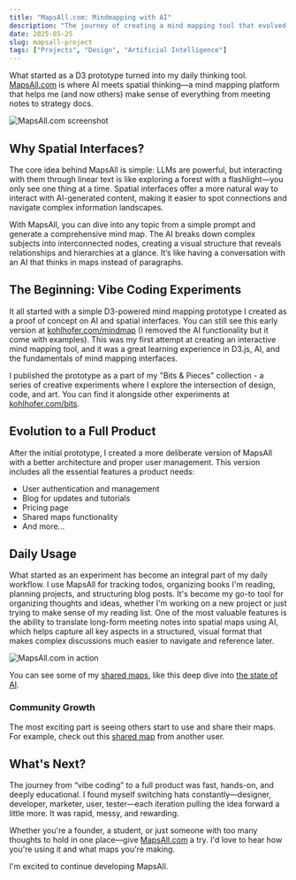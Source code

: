 ```yaml
---
title: "MapsAll.com: Mindmapping with AI"
description: "The journey of creating a mind mapping tool that evolved from experimental prototypes to a full-featured product."
date: 2025-05-25
slug: mapsall-project
tags: ["Projects", "Design", "Artificial Intelligence"]
---
```


What started as a D3 prototype turned into my daily thinking tool. [MapsAll.com](https://mapsall.com) is where AI meets spatial thinking—a mind mapping platform that helps me (and now others) make sense of everything from meeting notes to strategy docs.

![MapsAll.com screenshot](/images/MapsAll.jpg)

## Why Spatial Interfaces?

The core idea behind MapsAll is simple: LLMs are powerful, but interacting with them through linear text is like exploring a forest with a flashlight—you only see one thing at a time. Spatial interfaces offer a more natural way to interact with AI-generated content, making it easier to spot connections and navigate complex information landscapes.

With MapsAll, you can dive into any topic from a simple prompt and generate a comprehensive mind map. The AI breaks down complex subjects into interconnected nodes, creating a visual structure that reveals relationships and hierarchies at a glance. It’s like having a conversation with an AI that thinks in maps instead of paragraphs.

## The Beginning: Vibe Coding Experiments

It all started with a simple D3-powered mind mapping prototype I created as a proof of concept on AI and spatial interfaces. You can still see this early version at [kohlhofer.com/mindmap](https://kohlhofer.com/mindmap) (I removed the AI functionality but it come with examples). This was my first attempt at creating an interactive mind mapping tool, and it was a great learning experience in D3.js, AI, and the fundamentals of mind mapping interfaces.

I published the prototype as a part of my "Bits & Pieces" collection - a series of creative experiments where I explore the intersection of design, code, and art. You can find it alongside other experiments at [kohlhofer.com/bits](https://kohlhofer.com/bits).

## Evolution to a Full Product

After the initial prototype, I created a more deliberate version of MapsAll with a better architecture and proper user management. This version includes all the essential features a product needs:

- User authentication and management
- Blog for updates and tutorials
- Pricing page
- Shared maps functionality
- And more...

## Daily Usage

What started as an experiment has become an integral part of my daily workflow. I use MapsAll for tracking todos, organizing books I'm reading, planning projects, and structuring blog posts. It's become my go-to tool for organizing thoughts and ideas, whether I'm working on a new project or just trying to make sense of my reading list. One of the most valuable features is the ability to translate long-form meeting notes into spatial maps using AI, which helps capture all key aspects in a structured, visual format that makes complex discussions much easier to navigate and reference later.

![MapsAll.com in action](/images/MapsAll2.jpg)

You can see some of my [shared maps](https://www.mapsall.com/users/cm9m83cfc0000ie04e9bf8f39), like this deep dive into [the state of AI](https://mapsall.com/shared/cmaszgklx0003l204aap7cbti).

### Community Growth

The most exciting part is seeing others start to use and share their maps. For example, check out this [shared map](https://mapsall.com/shared/cmay671ts0004lb04iszweim8) from another user.

## What's Next?

The journey from “vibe coding” to a full product was fast, hands-on, and deeply educational. I found myself switching hats constantly—designer, developer, marketer, user, tester—each iteration pulling the idea forward a little more. It was rapid, messy, and rewarding.


Whether you're a founder, a student, or just someone with too many thoughts to hold in one place—give [MapsAll.com](https://mapsall.com) a try. I'd love to hear how you're using it and what maps you're making.

I'm excited to continue developing MapsAll.

